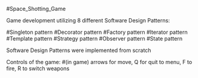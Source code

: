 #Space_Shotting_Game

Game development utilizing 8 different Software Design Patterns:

#Singleton pattern
#Decorator pattern
#Factory pattern 
#Iterator pattern
#Template pattern
#Strategy pattern
#Observer pattern
#State pattern 

Software Design Patterns were implemented from scratch

Controls of the game:
	#(in game) arrows for move, Q for quit to menu, F to fire, R to switch weapons

